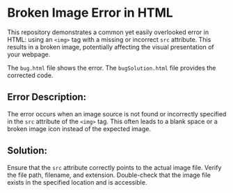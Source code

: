 # Broken Image Error in HTML

This repository demonstrates a common yet easily overlooked error in HTML: using an `<img>` tag with a missing or incorrect `src` attribute. This results in a broken image, potentially affecting the visual presentation of your webpage.

The `bug.html` file shows the error. The `bugSolution.html` file provides the corrected code.

## Error Description:

The error occurs when an image source is not found or incorrectly specified in the `src` attribute of the `<img>` tag. This often leads to a blank space or a broken image icon instead of the expected image.

## Solution:

Ensure that the `src` attribute correctly points to the actual image file. Verify the file path, filename, and extension. Double-check that the image file exists in the specified location and is accessible.